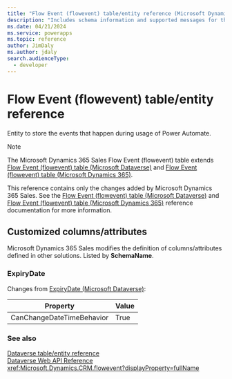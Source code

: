 ```yaml
---
title: "Flow Event (flowevent) table/entity reference (Microsoft Dynamics 365 Sales) | Microsoft Docs"
description: "Includes schema information and supported messages for the Flow Event (flowevent) table/entity with Microsoft Dynamics 365 Sales."
ms.date: 04/21/2024
ms.service: powerapps
ms.topic: reference
author: JimDaly
ms.author: jdaly
search.audienceType: 
  - developer
---
```


# Flow Event (flowevent) table/entity reference

Entity to store the events that happen during usage of Power Automate.

> [!NOTE]
> The Microsoft Dynamics 365 Sales Flow Event (flowevent) table extends [Flow Event (flowevent) table (Microsoft Dataverse)](/power-apps/developer/data-platform/reference/entities/flowevent) and [Flow Event (flowevent) table (Microsoft Dynamics 365)](/dynamics365/developer/reference/dataverse/entities/flowevent).
>
> This reference contains only the changes added by Microsoft Dynamics 365 Sales.
> See the [Flow Event (flowevent) table (Microsoft Dataverse)](/power-apps/developer/data-platform/reference/entities/flowevent) and [Flow Event (flowevent) table (Microsoft Dynamics 365)](/dynamics365/developer/reference/dataverse/entities/flowevent) reference documentation for more information.



## Customized columns/attributes

Microsoft Dynamics 365 Sales
modifies the definition of columns/attributes defined in other solutions. Listed by **SchemaName**.

### <a name="BKMK_ExpiryDate"></a> ExpiryDate

Changes from [ExpiryDate (Microsoft Dataverse)](/power-apps/developer/data-platform/reference/entities/flowevent#BKMK_ExpiryDate):

|Property|Value|
|---|---|
|CanChangeDateTimeBehavior|True|




### See also

[Dataverse table/entity reference](../about-entity-reference.md)  
[Dataverse Web API Reference](/power-apps/developer/data-platform/webapi/reference/about)   
<xref:Microsoft.Dynamics.CRM.flowevent?displayProperty=fullName>
